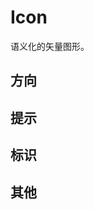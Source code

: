 # Icon

语义化的矢量图形。

## 方向

<Icon-Set category="direction"/>

## 提示

<Icon-Set category="suggestion"/>

## 标识

<Icon-Set category="logo"/>

## 其他

<Icon-Set category="other"/>
